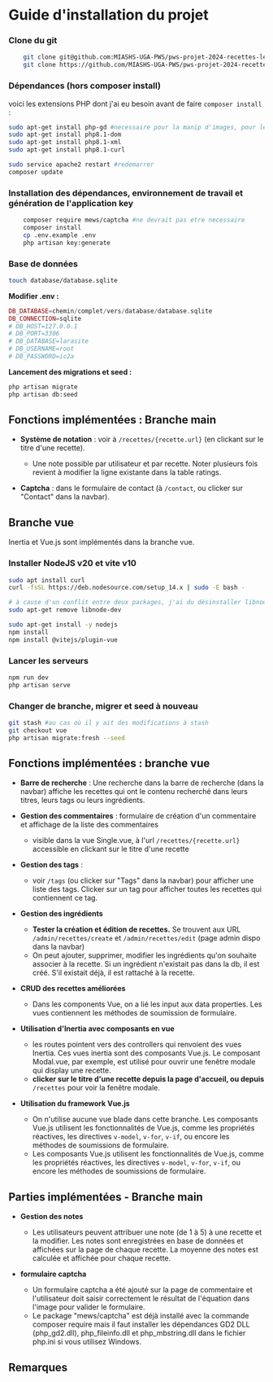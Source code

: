 # Guide d'installation du projet 

### Clone du git
```bash
    git clone git@github.com:MIASHS-UGA-PWS/pws-projet-2024-recettes-lecire_piolat.git #en ssh
    git clone https://github.com/MIASHS-UGA-PWS/pws-projet-2024-recettes-lecire_piolat.git #en https  
```
### Dépendances (hors composer install)
voici les extensions PHP dont j'ai eu besoin avant de faire ```composer install``` :
```bash
sudo apt-get install php-gd #necessaire pour la manip d'images, pour le captcha
sudo apt-get install php8.1-dom
sudo apt-get install php8.1-xml
sudo apt-get install php8.1-curl

sudo service apache2 restart #redemarrer
composer update
```
### Installation des dépendances, environnement de travail et génération de l'application key 
```bash
    composer require mews/captcha #ne devrait pas etre necessaire
    composer install
    cp .env.example .env    
    php artisan key:generate
```

### Base de données
```bash
touch database/database.sqlite
```
**Modifier .env :**
```php
DB_DATABASE=chemin/complet/vers/database/database.sqlite
DB_CONNECTION=sqlite
# DB_HOST=127.0.0.1
# DB_PORT=3306
# DB_DATABASE=larasite
# DB_USERNAME=root
# DB_PASSWORD=ic2a
```
**Lancement des migrations et seed :**
```bash
php artisan migrate
php artisan db:seed 
``` 
## Fonctions implémentées : Branche main  
- **Système de notation** : voir à ```/recettes/{recette.url}``` (en clickant sur le titre d'une recette).
    - Une note possible par utilisateur et par recette. Noter plusieurs fois revient à modifier la ligne existante dans la table ratings.  

- **Captcha** : dans le formulaire de contact (à ```/contact```, ou clicker sur "Contact" dans la navbar).

## Branche vue
Inertia et Vue.js sont implémentés dans la branche vue.
  
### Installer NodeJS v20 et vite v10 
```bash
sudo apt install curl
curl -fsSL https://deb.nodesource.com/setup_14.x | sudo -E bash -

# à cause d'un conflit entre deux packages, j'ai du désinstaller libnode-dev
sudo apt-get remove libnode-dev

sudo apt-get install -y nodejs
npm install
npm install @vitejs/plugin-vue
```  
### Lancer les serveurs 
```bash
npm run dev
php artisan serve
```

### Changer de branche, migrer et seed à nouveau
```bash
git stash #au cas où il y ait des modifications à stash
git checkout vue
php artisan migrate:fresh --seed
```

## Fonctions implémentées : branche vue  

- **Barre de recherche** : Une recherche dans la barre de recherche (dans la navbar) affiche les recettes qui ont le contenu recherché dans leurs titres, leurs tags ou leurs ingrédients.  

- **Gestion des commentaires** :  formulaire de création d'un commentaire et affichage de la liste des commentaires
    - visible dans la vue Single.vue, à l'url ```/recettes/{recette.url}``` accessible en clickant sur le titre d'une recette  

- **Gestion des tags** : 
    - voir ```/tags``` (ou clicker sur "Tags" dans la navbar) pour afficher une liste des tags. Clicker sur un tag pour afficher toutes les recettes qui contiennent ce tag.    

- **Gestion des ingrédients**
    - **Tester la création et édition de recettes.** Se trouvent aux URL ```/admin/recettes/create``` et ```/admin/recettes/edit``` (page admin dispo dans la navbar)
    - On peut ajouter, supprimer, modifier les ingrédients qu'on souhaite associer à la recette. Si un ingrédient n'existait pas dans la db, il est créé. S'il existait déjà, il est rattaché à la recette.

- **CRUD des recettes améliorées**
    - Dans les components Vue, on a lié les input aux data properties. Les vues contiennent les méthodes de soumission de formulaire.
  
- **Utilisation d'Inertia avec composants en vue**
    - les routes pointent vers des controllers qui renvoient des vues Inertia. Ces vues inertia sont des composants Vue.js. Le composant Modal.vue, par exemple, est utilisé pour ouvrir une fenêtre modale qui display une recette.
    - **clicker sur le titre d'une recette depuis la page d'accueil, ou depuis** ```/recettes```  pour voir la fenêtre modale.

- **Utilisation du framework Vue.js**
    - On n'utilise aucune vue blade dans cette branche. Les composants Vue.js utilisent les fonctionnalités de Vue.js, comme les propriétés réactives, les directives ```v-model```, ```v-for```, ```v-if```, ou encore les méthodes de soumissions de formulaire.  
    - Les composants Vue.js utilisent les fonctionnalités de Vue.js, comme les propriétés réactives, les directives ```v-model```, ```v-for```, ```v-if```, ou encore les méthodes de soumissions de formulaire.  
  
## Parties implémentées - Branche main
- **Gestion des notes**  
    - Les utilisateurs peuvent attribuer une note (de 1 à 5) à une recette et la modifier. Les notes sont enregistrées en base de données et affichées sur la page de chaque recette. La moyenne des notes est calculée et affichée pour chaque recette.

- **formulaire captcha** 
    - Un formulaire captcha a été  ajouté sur la page de commentaire et l'utilisateur doit saisir correctement le résultat de l'équation dans l'image pour valider le formulaire.
    - Le package "mews/captcha" est déjà installé avec la commande composer require mais il faut installer les dépendances GD2 DLL (php_gd2.dll), php_fileinfo.dll et php_mbstring.dll dans le fichier php.ini si vous utilisez Windows.

## Remarques
